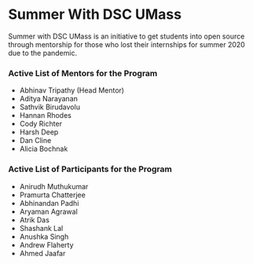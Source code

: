 # Summer With DSC UMass
Summer with DSC UMass is an initiative to get students into open source through mentorship for those who lost their internships for summer 2020 due to the pandemic.

### Active List of Mentors for the Program
- Abhinav Tripathy (Head Mentor)
- Aditya Narayanan
- Sathvik Birudavolu
- Hannan Rhodes
- Cody Richter
- Harsh Deep
- Dan Cline
- Alicia Bochnak

### Active List of Participants for the Program
- Anirudh Muthukumar
- Pramurta Chatterjee
- Abhinandan Padhi
- Aryaman Agrawal
- Atrik Das
- Shashank Lal
- Anushka Singh
- Andrew Flaherty
- Ahmed Jaafar
